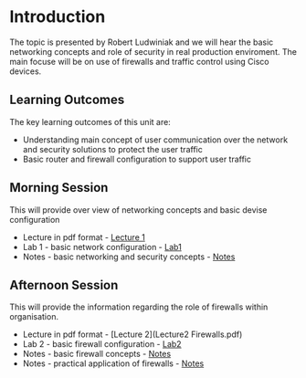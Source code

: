 # Introduction
The topic is presented by Robert Ludwiniak and we will hear the basic networking concepts and role of security in real production enviroment. The main focuse will be on use of firewalls and traffic control using Cisco devices.

## Learning Outcomes
The key learning outcomes of this unit are:
* Understanding main concept of user communication over the network and security solutions to protect the user traffic
* Basic router and firewall configuration to support user traffic

## Morning Session
This will provide over view of networking concepts and basic devise configuration

* Lecture in pdf format - [Lecture 1](Lecture1-INtro_Networking.pdf)
* Lab 1 - basic network configuration - [Lab1](Lab1.pdf)
* Notes - basic networking and security concepts - [Notes](Unit1.pdf)

## Afternoon Session
This will provide the information regarding the role of firewalls within organisation.
* Lecture in pdf format - [Lecture 2](Lecture2 Firewalls.pdf)
* Lab 2 - basic firewall configuration - [Lab2](Lab2.pdf)
* Notes - basic firewall concepts - [Notes](Unit4.pdf)
* Notes - practical application of firewalls - [Notes](Unit5.pdf)
